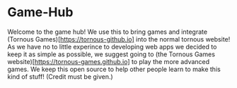 # Game-Hub
Welcome to the game hub!
We use this to bring games and integrate (Tornous Games)[https://tornous-github.io] into the normal tornous website!
As we have no to little experince to developing web apps we decided to keep it as simple as possible, we suggest going to (the Tornous Games website)[https://tornous-games.github.io] to play the more advanced games.
We keep this open source to help other people learn to make this kind of stuff! (Credit must be given.)